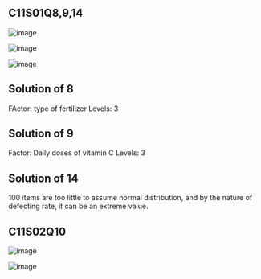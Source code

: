 ## C11S01Q8,9,14

![image](https://github.com/user-attachments/assets/5eb17de7-fe39-48df-80f5-4a2cb273049d)

![image](https://github.com/user-attachments/assets/7e7b4570-7e58-44a5-b49a-2bc1c26b860e)

![image](https://github.com/user-attachments/assets/1135d0a0-70eb-473a-96f8-c4c0dafad2eb)

## Solution of 8
FActor: type of fertilizer
Levels: 3
## Solution of 9
Factor: Daily doses of vitamin C
Levels: 3
## Solution of 14
100 items are too little to assume normal distribution, and by the nature of defecting rate, it can be an extreme value.

## C11S02Q10
![image](https://github.com/user-attachments/assets/64e6c932-ba49-4d46-9900-e3adefd0f4cb)

![image](https://github.com/user-attachments/assets/c70cf92e-d3a0-48a0-919f-f9e806d1e0be)


